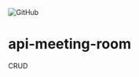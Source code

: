 <img alt="GitHub" src="https://img.shields.io/github/license/neeleshio/api-meeting-room"> 

# api-meeting-room
CRUD

